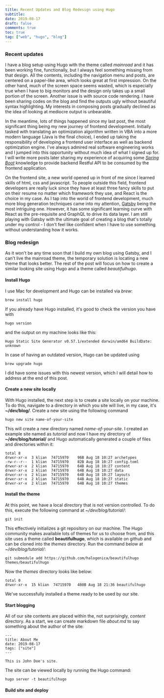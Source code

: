 ```yaml
---
title: Recent Updates and Blog Redesign using Hugo
subtitle: 
date: 2019-08-17
draft: false
comments: true
toc: true
tag: ["web", "hugo", "blog"]
---
```


### Recent updates
I have a blog setup using Hugo with the theme called *mainroad* and it has been working fine, functionally, but I always feel something missing from that design.
All the contents, including the navigation menu and posts, are centered on a paper-like area, which looks great at first impression.
On the other hand, much of the screen space seems wasted, which is especially true when I have to big monitors and the design only takes up a small portion of the screen.
Another issue is with source code rendering.
I have been sharing codes on the blog and find the outputs ugly without beautiful syntax highlighting.
My interests in composing posts gradually declined as the idea of looking at mediocre output is unbearable.


In the meantime, lots of things happened since my last post, the most significant thing being my new journey of frontend development.
Initially tasked with translating an optimization algorithm written in VBA into a more modern language (Java is the final choice), I ended up taking the responsibility of developing a frontend user interface as well as backend optimization engine.
I've always admired real software engineering works and I jumped into this opportunity without much idea of what I signed up for.
I will write more posts later sharing my experience of acquiring some [*Spring Boot*](https://spring.io/projects/spring-boot) knowledge to provide backend Restful API to be consumed by the frontend application.



On the frontend site, a new world opened up in front of me since I learned skills of html, css and javascript. 
To people outside this field, frontend developers are really luck since they have at least three fancy skills to put on their resume no matter which framework they use, and React is the choice in my case.
As I tap into the world of frontend development, much more blog generation techniques came into my attention, [Gatsby](https://www.gatsbyjs.org) being the most intriguing one.
However, it has some significant learning curve with React as the pre-requisite and GraphQL to drive its data layer.
I am still playing with Gatsby with the ultimate goal of creating a blog that's totally under my control - I don't feel like confident when I have to use something without understanding how it works.


### Blog redesign
As it won't be any time soon that I build my own blog using Gatsby, and I can't live the mainroad theme, the temporary solution is locating a new theme that looks better.
The rest of the post will focus on how to create a similar looking site using Hugo and a theme called *beautifulhugo*.

#### Install Hugo
I use Mac for development and Hugo can be installed via *brew*:
```
brew install hugo
```

If you already have Hugo installed, it's good to check the version you have with 
```
hugo version
```
and the output on my machine looks like this:
```
Hugo Static Site Generator v0.57.1/extended darwin/amd64 BuildDate: unknown
```

In case of having an outdated version, Hugo can be updated using
```
brew upgrade hugo
```
I did have some issues with this newest version, which I will detail how to address at the end of this post.

#### Create a new site locally
With Hugo installed, the next step is to create a site locally on your machine.
To do this, navigate to a directory in which you site will live, in my case, it's **~/dev/blog/**.
Create a new site using the following command
```
hugo new site name-of-your-site
```
This will create a new directory named *name-of-your-site*.
I created an example site named as *tutorial* and now I have my directory of **~/dev/blog/tutorial/** and Hugo automatically generated a couple of files and directories within it:
```
total 8
drwxr-xr-x  3 klian  74715970    96B Aug 18 10:27 archetypes
-rw-r--r--  1 klian  74715970    82B Aug 18 10:27 config.toml
drwxr-xr-x  2 klian  74715970    64B Aug 18 10:27 content
drwxr-xr-x  2 klian  74715970    64B Aug 18 10:27 data
drwxr-xr-x  2 klian  74715970    64B Aug 18 10:27 layouts
drwxr-xr-x  2 klian  74715970    64B Aug 18 10:27 static
drwxr-xr-x  2 klian  74715970    64B Aug 18 10:27 themes
```

#### Install the theme
At this point, we have a local directory that is not version controlled.
To do this, execute the following command at *~/dev/blog/tutorial/*:
```
git init
```
This effectively initializes a git repository on our machine.
The Hugo community makes available lots of themes for us to choose from, and this site uses a theme called **beautifulhugo**, which is available on github and can be cloned into the *themes* directory.
Run the command below at *~/dev/blog/tutorial/*:

```
git submodule add https://github.com/halogenica/beautifulhugo themes/beautifulhugo
```

Now the *themes* directory looks like below:
```
total 0
drwxr-xr-x  15 klian  74715970   480B Aug 18 21:36 beautifulhugo
```
We've successfully installed a theme ready to be used by our site.

#### Start blogging
All of our site contents are placed within the, not surprisingly, *content* directory.
As a start, we can create markdown file *about.md* to say something about the author of the site:
```
---
title: About Me
date: 2019-08-17
tags: ["site"]
---

This is John Doe's site.
```

The site can be viewed locally by running the Hugo command:
```
hugo server -t beautifulhugo
```


#### Build site and deploy